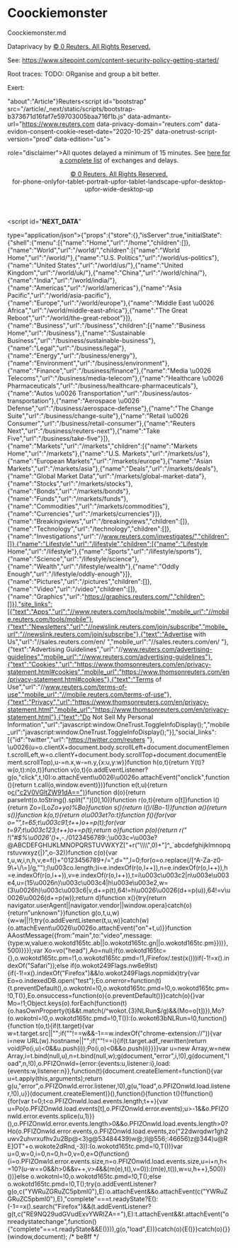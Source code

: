 # Coockiemonster
Coockiemonster.md

Dataprivacy by <a class="Footer-copyright-2ju8F" href="https://thomsonreuters.com/copyright/" target="_blank" role="copyright">© 0 Reuters. All Rights Reserved.</a></div></footer></div>

See: https://www.sitepoint.com/content-security-policy-getting-started/

Root traces: 
   TODO: ORganise and group a bit better.

Exert:
<!DOCTYPE html><html lang="en"><head><meta name="viewport" content="width=device-width"/><meta charSet="utf-8"/><meta http-equiv="X-UA-Compatible" content="IE=edge"/><meta http-equiv="x-dns-prefetch-control" content="on"/><meta name="robots" content="index, follow"/><meta name="twitter:site" content="@Reuters"/><meta name="twitter:creator" content="@Reuters"/><meta name="twitter:card" content="summary_large_image"/><meta name="msapplication-TileColor" content="#ff8000"/><meta name="msapplication-config" content="none"/><meta name="theme-color" content="#ffffff"/><meta property="article:publisher" content="https://www.facebook.com/Reuters"/><link rel="dns-prefetch" href="//s1.reutersmedia.net"/><link rel="dns-prefetch" href="//s2.reutersmedia.net"/><link rel="dns-prefetch" href="//s3.reutersmedia.net"/><link rel="dns-prefetch" href="//s4.reutersmedia.net"/><link rel="dns-prefetch" href="//static.reuters.com"/><link rel="dns-prefetch" href="//www.googletagservices.com"/><link rel="dns-prefetch" href="//www.googletagmanager.com"/><link rel="dns-prefetch" href="//www.google-analytics.com"/><link rel="dns-prefetch" href="//static.chartbeat.com"/><link rel="publisher" href="https://plus.google.com/+Reuters"/><link rel="shortcut icon" type="image/x-icon" href="/article/_next/static/images/favicon-9d0324f5d28e80e699a4e92617ab6f30.ico"/><link rel="icon" type="image/png" href="/article/_next/static/images/favicon-16x16-e88bf4a1cca78d8c9db77bee8317e193.png" sizes="16x16"/><link rel="icon" type="image/png" href="/article/_next/static/images/favicon-32x32-410cb61c32b1ef3ab7c27530775eda36.png" sizes="32x32"/><link rel="icon" type="image/png" href="/article/_next/static/images/favicon-96x96-bda7fa3986384763dbb5a5486903d05b.png" sizes="96x96"/><link rel="icon" type="image/png" href="/article/_next/static/images/favicon-128x128-9de93d21fd227b42b54c84e4ab242504.png" sizes="128x128"/><link rel="icon" type="image/png" href="/article/_next/static/images/favicon-196x196-052cc719f1ac872e3544e51801338b46.png" sizes="196x196"/>
   
   "about":"Article"}</script><script>!function(){var analytics=window.analytics=window.analytics||[];if(!analytics.initialize)if(analytics.invoked)window.console&&console.error&&console.error("Segment snippet included twice.");else{analytics.invoked=!0;analytics.methods=["trackSubmit","trackClick","trackLink","trackForm","pageview","identify","reset","group","track","ready","alias","debug","page","once","off","on"];analytics.factory=function(t){return function(){var e=Array.prototype.slice.call(arguments);e.unshift(t);analytics.push(e);return analytics}};for(var t=0;t<analytics.methods.length;t++){var e=analytics.methods[t];analytics[e]=analytics.factory(e)}analytics.load=function(t,e){var n=document.createElement("script");n.type="text/javascript";n.async=!0;n.src="https://cdn.segment.com/analytics.js/v1/"+t+"/analytics.min.js";var a=document.getElementsByTagName("script")[0];a.parentNode.insertBefore(n,a);analytics._loadOptions=e};analytics.SNIPPET_VERSION="4.1.0";
}}();</script><script>(function(w,d,s,l,i){w[l]=w[l]||[];w[l].push({'gtm.start':
   new Date().getTime(),event:'gtm.js'});var f=d.getElementsByTagName(s)[0],
   j=d.createElement(s),dl=l!='dataLayer'?'&l='+l:'';j.async=true;j.src=
   'https://www.googletagmanager.com/gtm.js?id='+i+dl;f.parentNode.insertBefore(j,f);
   })(window,document,'script','dataLayer','GTM-W9SLGS');</script><script>function gtag() {dataLayer.push(arguments)}</script>Reuters</title><meta property="fb:app_id" content="988502044532272"/><meta property="fb:pages" content="114050161948682"/><script id="bootstrap" src="/article/_next/static/scripts/bootstrap-b373671d16faf7e59703005baa716f1b.js" data-admantx-url="https://www.reuters.com data-privacy-domain="reuters.com" data-evidon-consent-cookie-reset-date="2020-10-25" data-onetrust-script-version="prod" data-edition="us"></script><meta name="next-head-count" content="87"/><link rel="preload" href="/article/_next/static/css/pages/_app.b3cdf4b1.chunk.css" as="style"/><link rel="stylesheet" href="/article/_next/static/css/pages/_app.b3cdf4b1.chunk.css" data-n-g=""/><link rel="preload" href="/article/_next/static/css/pages/ArticlePage.a2a1c713.chunk.css" as="style"/><link rel="stylesheet" href="/article/_next/static/css/pages/ArticlePage.a2a1c713.chunk.css" data-n-p=""/><noscript data-n-css="true"></noscript><link rel="preload" href="/article/_next/static/chunks/main-d5ccdac64a1a0aab079d.js" as="script"/><link rel="preload" href="/article/_next/static/chunks/webpack-18ac7c7581076d37e334.js" as="script"/><link rel="preload" href="/article/_next/static/chunks/pages/_app-25cf5de6d3061531804c.js" as="script"/><link rel="preload" href="/article/_next/static/chunks/pages/ArticlePage-1ae07a3fa04cdb583e34.js" as="script"/></head><body dir="ltr"><div id="__next"><div><div class="TwoColumnsLayout-header-1_PU9"><header class="Header__header___1JYoe"><div class="Header__global-utility___3HJ1Z"><div class="GlobalUtility__container___wT9CD">
   
 role="disclaimer">All quotes delayed a minimum of 15 minutes. See <a href="https://www.reuters.com/info/disclaimer" target="_blank">here for a complete list</a> of exchanges and delays.</p><a class="Footer-copyright-2ju8F" href="https://thomsonreuters.com/copyright/" target="_blank" role="copyright">© 0 Reuters. All Rights Reserved.</a></div></footer></div><div class="BreakpointDetector__container___2fuT_"><span class="BreakpointDetector__for-phone-only___4_LFl" data-name="for-phone-only">for-phone-only</span><span class="BreakpointDetector__for-tablet-portrait-up___3JyHf" data-name="for-tablet-portrait-up">for-tablet-portrait-up</span><span class="BreakpointDetector__for-tablet-landscape-up___1WuSv" data-name="for-tablet-landscape-up">for-tablet-landscape-up</span><span class="BreakpointDetector__for-desktop-up___3y1_j" data-name="for-desktop-up">for-desktop-up</span><span class="BreakpointDetector__for-wide-desktop-up___1ZVju" data-name="for-wide-desktop-up">for-wide-desktop-up</span></div><div class="Lightbox__Lightbox___3l8oM"></div></div></div><script id="__NEXT_DATA__" 
 
 type="application/json">{"props":{"store":{},"isServer":true,"initialState":{"shell":{"menu":[{"name":"Home","url":"/home","children":[]},{"name":"World","url":"/world/","children":[{"name":"World Home","url":"/world/"},{"name":"U.S. Politics","url":"/world/us-politics"},{"name":"United States","url":"/world/us/"},{"name":"United Kingdom","url":"/world/uk/"},{"name":"China","url":"/world/china/"},{"name":"India","url":"/world/india/"},{"name":"Americas","url":"/world/americas"},{"name":"Asia Pacific","url":"/world/asia-pacific"},{"name":"Europe","url":"/world/europe"},{"name":"Middle East \u0026 Africa","url":"/world/middle-east-africa"},{"name":"The Great Reboot","url":"/world/the-great-reboot"}]},{"name":"Business","url":"/business","children":[{"name":"Business Home","url":"/business"},{"name":"Sustainable Business","url":"/business/sustainable-business"},{"name":"Legal","url":"/business/legal"},{"name":"Energy","url":"/business/energy"},{"name":"Environment","url":"/business/environment"},{"name":"Finance","url":"/business/finance"},{"name":"Media \u0026 Telecoms","url":"/business/media-telecom"},{"name":"Healthcare \u0026 Pharmaceuticals","url":"/business/healthcare-pharmaceuticals"},{"name":"Autos \u0026 Transportation","url":"/business/autos-transportation"},{"name":"Aerospace \u0026 Defense","url":"/business/aerospace-defense"},{"name":"The Change Suite","url":"/business/change-suite"},{"name":"Retail \u0026 Consumer","url":"/business/retail-consumer"},{"name":"Reuters Next","url":"/business/reuters-next"},{"name":"Take Five","url":"/business/take-five"}]},{"name":"Markets","url":"/markets","children":[{"name":"Markets Home","url":"/markets"},{"name":"U.S. Markets","url":"/markets/us"},{"name":"European Markets","url":"/markets/europe"},{"name":"Asian Markets","url":"/markets/asia"},{"name":"Deals","url":"/markets/deals"},{"name":"Global Market Data","url":"/markets/global-market-data"},{"name":"Stocks","url":"/markets/stocks"},{"name":"Bonds","url":"/markets/bonds"},{"name":"Funds","url":"/markets/funds"},{"name":"Commodities","url":"/markets/commodities"},{"name":"Currencies","url":"/markets/currencies"}]},{"name":"Breakingviews","url":"/breakingviews","children":[]},{"name":"Technology","url":"/technology","children":[]},{"name":"Investigations","url":"//www.reuters.com/investigates/","children":[]},{"name":"Lifestyle","url":"/lifestyle","children":[{"name":"Lifestyle Home","url":"/lifestyle"},{"name":"Sports","url":"/lifestyle/sports"},{"name":"Science","url":"/lifestyle/science"},{"name":"Wealth","url":"/lifestyle/wealth"},{"name":"Oddly Enough","url":"/lifestyle/oddly-enough"}]},{"name":"Pictures","url":"/pictures","children":[]},{"name":"Video","url":"/video","children":[]},{"name":"Graphics","url":"https://graphics.reuters.com/","children":[]}],"site_links":[{"text":"Apps","url":"//www.reuters.com/tools/mobile","mobile_url":"//mobile.reuters.com/tools/mobile"},{"text":"Newsletters","url":"//newslink.reuters.com/join/subscribe","mobile_url":"//newslink.reuters.com/join/subscribe"},{"text":"Advertise with Us","url":"//sales.reuters.com/en/ ","mobile_url":"//sales.reuters.com/en/ "},{"text":"Advertising Guidelines","url":"//www.reuters.com/advertising-guidelines","mobile_url":"//www.reuters.com/advertising-guidelines"},{"text":"Cookies","url":"https://www.thomsonreuters.com/en/privacy-statement.html#cookies","mobile_url":"https://www.thomsonreuters.com/en/privacy-statement.html#cookies"},{"text":"Terms of Use","url":"//www.reuters.com/terms-of-use","mobile_url":"//mobile.reuters.com/terms-of-use"},{"text":"Privacy","url":"https://www.thomsonreuters.com/en/privacy-statement.html","mobile_url":"https://www.thomsonreuters.com/en/privacy-statement.html"},{"text":"Do Not Sell My Personal Information","url":"javascript:window.OneTrust.ToggleInfoDisplay();","mobile_url":"javascript:window.OneTrust.ToggleInfoDisplay();"}],"social_links":[{"id":"twitter","url":"https://twitter.com/reuters "},
 \u0026(u=o.clientX+document.body.scrollLeft+document.documentElement.scrollLeft,w=o.clientY+document.body.scrollTop+document.documentElement.scrollTop),u-=n.x,w-=n.y,{x:u,y:w}}function h(o,t){return Y(t)?w(o,t):n(o,t)}function v(o,t){o.addEventListener?g(o,\"click\",t,!0):o.attachEvent\u0026\u0026o.attachEvent(\"onclick\",function(){return t.call(o,window.event)})}function e(t,u){return o[c(\"c2V0VGltZW91dA==\")](t,u)}function d(o){return parseInt(o.toString().split(\".\")[0],10)}function r(o,t){return o[t]}function l(){return Zo=(Lo*Zo+yo)%Bo}function s(){return l()/(Bo-1)}function a(){return s()}function k(o,t){return o\u003et?o:t}function f(){for(var o=\"\",t=65;t\u003c91;t++)o+=p(t);for(var t=97;t\u003c123;t++)o+=p(t);return o}function p(o){return r(\" !\\\"#$%\u0026'()*+,-./0123456789:;\u003c=\u003e?@ABCDEFGHIJKLMNOPQRSTUVWXYZ[\"+r(\"\\\\\\\\\",0)+\"]^_`abcdefghijklmnopqrstuvwxyz{|}\",o-32)}function c(o){var t,u,w,i,n,h,v,e=f()+\"0123456789+/=\",d=\"\",l=0;for(o=o.replace(/[^A-Za-z0-9\\+\\/\\=]/g,\"\");l\u003co.length;)i=e.indexOf(r(o,l++)),n=e.indexOf(r(o,l++)),h=e.indexOf(r(o,l++)),v=e.indexOf(r(o,l++)),t=i\u003c\u003c2|n\u003e\u003e4,u=(15\u0026n)\u003c\u003c4|h\u003e\u003e2,w=(3\u0026h)\u003c\u003c6|v,d+=p(t),64!=h\u0026\u0026(d+=p(u)),64!=v\u0026\u0026(d+=p(w));return d}function x(){try{return navigator.userAgent||navigator.vendor||window.opera}catch(o){return\"unknown\"}}function g(o,t,u,w){w=w||!1;try{o.addEventListener(t,u,w)}catch(w){o.attachEvent\u0026\u0026o.attachEvent(\"on\"+t,u)}}function AAostMessage({from:"main",to:"video",message:{type:w,value:o.wokotd165tc.ab||o.wokotd165tc.gn||o.wokotd165tc.pm}}))},500)}}});var Xo=vo("head"),Ao=null;if(o.wokotd165tc={},o.wokotd165tc.pm=!1,o.wokotd165tc.pmd=!1,/Firefox/.test(x()))if(-1!=x().indexOf("Safari"));else if(o.wokot249Flags.nw6e9lst){if(-1!=x().indexOf("Firefox")&&!o.wokot249Flags.nopmidx)try{var Eo=o.indexedDB.open("test");Eo.onerror=function(t){t.preventDefault(),o.wokotnl=!0,o.wokotd165tc.pmd=!0,o.wokotd165tc.pm=!0,T()},Eo.onsuccess=function(o){o.preventDefault()}}catch(o){}var Mo=!1;Object.keys(o).forEach(function(t){o.hasOwnProperty(t)&&t.match(/^wokot.{3}NLRun$/g)&&(Mo=o[t])}),Mo?(o.wokotnl=!0,o.wokotd165tc.pmd=!0,T()):(o.wokot63bNLRun=!0,function(){function t(o,t){if(t.target){var w=t.target.src||"";if(""!==w&&-1==w.indexOf("chrome-extension://")){var i=new URL(w).hostname||"";if(""!==i){if(t.target.adf_rewritten)return void(Po(i,u)<0&&u.push(i));Po(i,o)<0&&o.push(i)}}}}var u=new Array,w=new Array,i=t.bind(null,u),n=t.bind(null,w);g(document,"error",i,!0),g(document,"load",n,!0),o.PFIZOnwld={error:{events:u,listener:i},load:{events:w,listener:n}},function(t){document.createElement=function(){var u=t.apply(this,arguments);return g(u,"error",o.PFIZOnwld.error.listener,!0),g(u,"load",o.PFIZOnwld.load.listener,!0),u}}(document.createElement)}(),function(){function t(){!function(){for(var t=0;t<o.PFIZOnwld.load.events.length;t++){var u=Po(o.PFIZOnwld.load.events[t],o.PFIZOnwld.error.events);u>-1&&o.PFIZOnwld.error.events.splice(u,1)}}(),o.PFIZOnwld.error.events.length>0&&o.PFIZOnwld.load.events.length>0?Ho(o.PFIZOnwld.error.events,o.PFIZOnwld.load.events,zo("22dwrqdwr1gh2uwv2uhvrxufhv2u2Bp@<3)g@53484439)w@;)l@556;:46656)z@344)u@RE]OT"+o.wokote2dRnd,-3)):(o.wokotd165tc.pmd=!0,T())}var u=0,w=0,i=0,n=0,h=0,v=0,e=O(function(){i=o.PFIZOnwld.error.events.size,n=o.PFIZOnwld.load.events.size,u=i+n,h<=10?(u-w==0&&h>0&&v++,v>4&&(m(e),t(),v=0)):(m(e),t()),w=u,h++},500)}())}else o.wokotnl=!0,o.wokotd165tc.pmd=!0,T();else o.wokotd165tc.pmd=!0,T();try{o.addEventListener?g(o,c("YWRuZGRuZC5pbml0"),E):o.attachEvent&&o.attachEvent(c("YWRuZGRuZC5pbml0"),E),"complete"===t.readyState?E():(-1==x().search("Firefox")&&(t.addEventListener?g(t,c("RE9NQ29udGVudExvYWRlZA=="),E):t.attachEvent&&t.attachEvent("onreadystatechange",function(){"complete"===t.readyState&&E()})),g(o,"load",E))}catch(o){E()}}catch(o){}}(window,document); /* be8ff */
</script></body></html>
